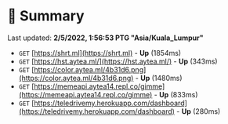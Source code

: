 # 📖 Summary
Last updated: **2/5/2022, 1:56:53 PTG "Asia/Kuala_Lumpur"**

- `GET` [https://shrt.ml](https://shrt.ml) - **Up** (1854ms)
- `GET` [https://hst.aytea.ml/](https://hst.aytea.ml/) - **Up** (343ms)
- `GET` [https://color.aytea.ml/4b31d6.png](https://color.aytea.ml/4b31d6.png) - **Up** (1480ms)
- `GET` [https://memeapi.aytea14.repl.co/gimme](https://memeapi.aytea14.repl.co/gimme) - **Up** (833ms)
- `GET` [https://teledrivemy.herokuapp.com/dashboard](https://teledrivemy.herokuapp.com/dashboard) - **Up** (280ms)
